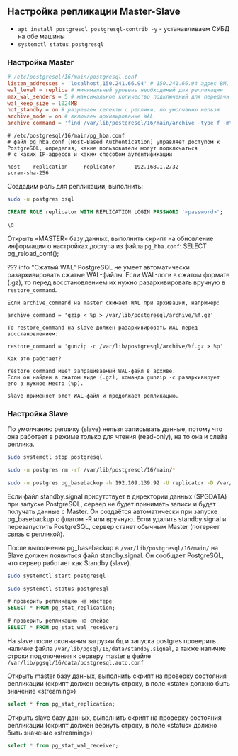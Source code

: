## Настройка репликации Master-Slave

- `apt install postgresql postgresql-contrib -y` - устанавливаем СУБД на обе машины
- `systemctl status postgresql`

### Настройка Master
```conf
# /etc/postgresql/16/main/postgresql.conf
listen_addresses = 'localhost,150.241.66.94' # 150.241.66.94 адрес ВМ, на которой slave
wal_level = replica # минимальный уровень необходимый для репликации
max_wal_senders = 5 # максимальное количество подключений для передачи WAL, максимум 5 слейвов 
wal_keep_size = 1024MB
hot_standby = on # разрешаем селекты с реплики, по умолчанию нельзя
archive_mode = on # включаем архивирование WAL
archive_command = 'find /var/lib/postgresql/16/main/archive -type f -mtime +7 -delete; gzip < %p > /var/lib/postgresql/16/main/archive/%f.gz'
```

```
# /etc/postgresql/16/main/pg_hba.conf
# файл pg_hba.conf (Host-Based Authentication) управляет доступом к PostgreSQL, определяя, какие пользователи могут подключаться
# c каких IP-адресов и каким способом аутентификации

host    replication     replicator      192.168.1.2/32           scram-sha-256
```

Создадим роль для репликации, выполнить:

```bash
sudo -u postgres psql
```
```sql
CREATE ROLE replicator WITH REPLICATION LOGIN PASSWORD '<password>'; 
```
```sql
\q
```
Открыть «MASTER» базу данных, выполнить скрипт на обновление информации о настройках доступа из файла `pg_hba.conf`:
SELECT pg_reload_conf();

??? info "Сжатый WAL"
    PostgreSQL не умеет автоматически разархивировать сжатые WAL-файлы.
    Если WAL-логи в сжатом формате (.gz), то перед восстановлением их нужно разархивировать вручную в `restore_command`.

    Если archive_command на master сжимает WAL при архивации, например:

    archive_command = 'gzip < %p > /var/lib/postgresql/archive/%f.gz'

    То restore_command на slave должен разархивировать WAL перед восстановлением:

    restore_command = 'gunzip -c /var/lib/postgresql/archive/%f.gz > %p'

    Как это работает?

    restore_command ищет запрашиваемый WAL-файл в архиве.
    Если он найден в сжатом виде (.gz), команда gunzip -c разархивирует его в нужное место (%p).

    slave применяет этот WAL-файл и продолжает репликацию.

### Настройка Slave

По умолчанию реплику (slave) нельзя записывать данные, потому что она работает в режиме только для чтения (read-only), на то она и слейв реплика.

```bash
sudo systemctl stop postgresql
```
```bash
sudo -u postgres rm -rf /var/lib/postgresql/16/main/*
```
```bash
sudo -u postgres pg_basebackup -h 192.109.139.92 -U replicator -D /var/lib/postgresql/16/main -P -R --wal-method=stream` # 192.109.139.92 - ip мастера
```

Если файл standby.signal присутствует в директории данных ($PGDATA) при запуске PostgreSQL, сервер не будет принимать записи и будет получать данные с Master.
Он создаётся автоматически при запуске pg_basebackup с флагом -R или вручную.
Если удалить standby.signal и перезапустить PostgreSQL, сервер станет обычным Master (потеряет связь с репликой).

После выполнения pg_basebackup в `/var/lib/postgresql/16/main/` на Slave должен появиться файл standby.signal. Он сообщает PostgreSQL, что сервер работает как Standby (slave).

```bash
sudo systemctl start postgresql
```
```bash
sudo systemctl status postgresql
```
```sql
# проверить репликацию на мастере 
SELECT * FROM pg_stat_replication;
```
```sql
# проверить репликацию на слейве
SELECT * FROM pg_stat_wal_receiver; 
```

На slave после окончания загрузки бд и запуска postgres проверить наличие файла `/var/lib/pgsql/16/data/standby.signal`, а также наличие строки подключения к серверу master в файле `/var/lib/pgsql/16/data/postgresql.auto.conf`

Открыть master базу данных, выполнить скрипт на проверку состояния репликации (скрипт должен вернуть строку, в поле «state» должно быть значение «streaming»)
```sql
select * from pg_stat_replication;
```

Открыть slave базу данных, выполнить скрипт на проверку состояния репликации (скрипт должен вернуть строку, в поле «status» должно быть значение «streaming»)
```sql
select * from pg_stat_wal_receiver;
```
